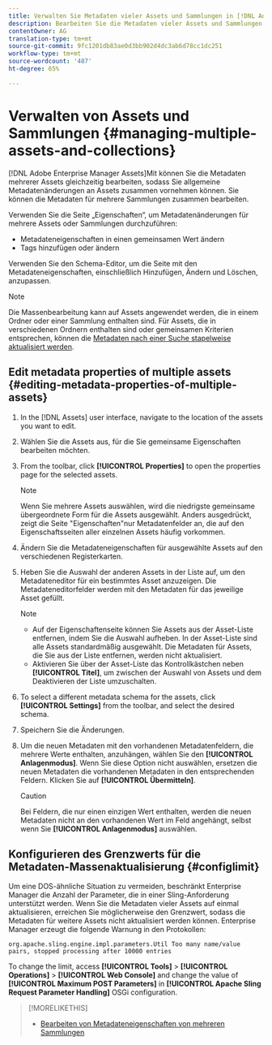 ```yaml
---
title: Verwalten Sie Metadaten vieler Assets und Sammlungen in [!DNL Adobe Enterprise Manager].
description: Bearbeiten Sie die Metadaten vieler Assets und Sammlungen gleichzeitig, um häufig vorkommende Metadatenänderungen schnell zu übertragen.
contentOwner: AG
translation-type: tm+mt
source-git-commit: 9fc1201db83ae0d3bb902d4dc3ab6d78cc1dc251
workflow-type: tm+mt
source-wordcount: '487'
ht-degree: 65%

---
```



# Verwalten von Assets und Sammlungen {#managing-multiple-assets-and-collections}

[!DNL Adobe Enterprise Manager Assets]Mit können Sie die Metadaten mehrerer Assets gleichzeitig bearbeiten, sodass Sie allgemeine Metadatenänderungen an Assets zusammen vornehmen können. Sie können die Metadaten für mehrere Sammlungen zusammen bearbeiten.

Verwenden Sie die Seite „Eigenschaften“, um Metadatenänderungen für mehrere Assets oder Sammlungen durchzuführen:

* Metadateneigenschaften in einen gemeinsamen Wert ändern
* Tags hinzufügen oder ändern

Verwenden Sie den Schema-Editor, um die Seite mit den Metadateneigenschaften, einschließlich Hinzufügen, Ändern und Löschen, anzupassen.

>[!NOTE]
>
>Die Massenbearbeitung kann auf Assets angewendet werden, die in einem Ordner oder einer Sammlung enthalten sind. Für Assets, die in verschiedenen Ordnern enthalten sind oder gemeinsamen Kriterien entsprechen, können die [Metadaten nach einer Suche stapelweise aktualisiert werden](search-assets.md#metadataupdates).

## Edit metadata properties of multiple assets {#editing-metadata-properties-of-multiple-assets}

1. In the [!DNL Assets] user interface, navigate to the location of the assets you want to edit.
1. Wählen Sie die Assets aus, für die Sie gemeinsame Eigenschaften bearbeiten möchten.
1. From the toolbar, click **[!UICONTROL Properties]** to open the properties page for the selected assets.

   >[!NOTE]
   >
   >Wenn Sie mehrere Assets auswählen, wird die niedrigste gemeinsame übergeordnete Form für die Assets ausgewählt. Anders ausgedrückt, zeigt die Seite &quot;Eigenschaften&quot;nur Metadatenfelder an, die auf den Eigenschaftsseiten aller einzelnen Assets häufig vorkommen.

1. Ändern Sie die Metadateneigenschaften für ausgewählte Assets auf den verschiedenen Registerkarten.
1. Heben Sie die Auswahl der anderen Assets in der Liste auf, um den Metadateneditor für ein bestimmtes Asset anzuzeigen. Die Metadateneditorfelder werden mit den Metadaten für das jeweilige Asset gefüllt.

   >[!NOTE]
   >
   >* Auf der Eigenschaftenseite können Sie Assets aus der Asset-Liste entfernen, indem Sie die Auswahl aufheben. In der Asset-Liste sind alle Assets standardmäßig ausgewählt. Die Metadaten für Assets, die Sie aus der Liste entfernen, werden nicht aktualisiert.
   >* Aktivieren Sie über der Asset-Liste das Kontrollkästchen neben **[!UICONTROL Titel]**, um zwischen der Auswahl von Assets und dem Deaktivieren der Liste umzuschalten.


1. To select a different metadata schema for the assets, click **[!UICONTROL Settings]** from the toolbar, and select the desired schema.
1. Speichern Sie die Änderungen.
1. Um die neuen Metadaten mit den vorhandenen Metadatenfeldern, die mehrere Werte enthalten, anzuhängen, wählen Sie den **[!UICONTROL Anlagenmodus]**. Wenn Sie diese Option nicht auswählen, ersetzen die neuen Metadaten die vorhandenen Metadaten in den entsprechenden Feldern. Klicken Sie auf **[!UICONTROL Übermitteln]**.

   >[!CAUTION]
   >
   >Bei Feldern, die nur einen einzigen Wert enthalten, werden die neuen Metadaten nicht an den vorhandenen Wert im Feld angehängt, selbst wenn Sie **[!UICONTROL Anlagenmodus]** auswählen.

## Konfigurieren des Grenzwerts für die Metadaten-Massenaktualisierung {#configlimit}

Um eine DOS-ähnliche Situation zu vermeiden, beschränkt Enterprise Manager die Anzahl der Parameter, die in einer Sling-Anforderung unterstützt werden. Wenn Sie die Metadaten vieler Assets auf einmal aktualisieren, erreichen Sie möglicherweise den Grenzwert, sodass die Metadaten für weitere Assets nicht aktualisiert werden können. Enterprise Manager erzeugt die folgende Warnung in den Protokollen:

`org.apache.sling.engine.impl.parameters.Util Too many name/value pairs, stopped processing after 10000 entries`

To change the limit, access **[!UICONTROL Tools]** > **[!UICONTROL Operations]** > **[!UICONTROL Web Console]** and change the value of **[!UICONTROL Maximum POST Parameters]** in **[!UICONTROL Apache Sling Request Parameter Handling]** OSGi configuration.

>[!MORELIKETHIS]
>
>* [Bearbeiten von Metadateneigenschaften von mehreren Sammlungen](managing-collections-touch-ui.md#editing-collection-metadata-in-bulk)

